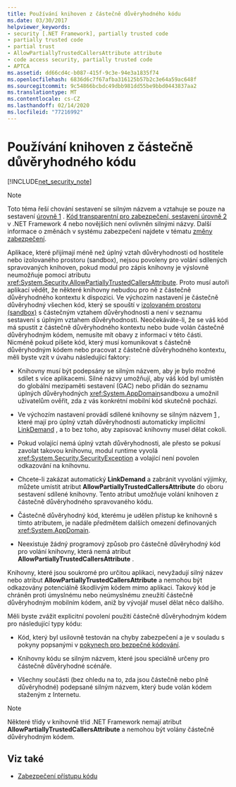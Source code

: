 ```yaml
---
title: Používání knihoven z částečně důvěryhodného kódu
ms.date: 03/30/2017
helpviewer_keywords:
- security [.NET Framework], partially trusted code
- partially trusted code
- partial trust
- AllowPartiallyTrustedCallersAttribute attribute
- code access security, partially trusted code
- APTCA
ms.assetid: dd66cd4c-b087-415f-9c3e-94e3a1835f74
ms.openlocfilehash: 6836d6c7f67afba316125b57b2c3e64a59ac648f
ms.sourcegitcommit: 9c54866bcbdc49dbb981dd55be9bbd0443837aa2
ms.translationtype: MT
ms.contentlocale: cs-CZ
ms.lasthandoff: 02/14/2020
ms.locfileid: "77216992"
---
```

# <a name="using-libraries-from-partially-trusted-code"></a>Používání knihoven z částečně důvěryhodného kódu
[!INCLUDE[net_security_note](../../../includes/net-security-note-md.md)]  
  
> [!NOTE]
> Toto téma řeší chování sestavení se silným názvem a vztahuje se pouze na sestavení [úrovně 1](security-transparent-code-level-1.md) . [Kód transparentní pro zabezpečení, sestavení úrovně 2](security-transparent-code-level-2.md) v .NET Framework 4 nebo novějších není ovlivněn silnými názvy. Další informace o změnách v systému zabezpečení najdete v tématu [změny zabezpečení](../security/security-changes.md).  
  
 Aplikace, které přijímají méně než úplný vztah důvěryhodnosti od hostitele nebo izolovaného prostoru (sandbox), nejsou povoleny pro volání sdílených spravovaných knihoven, pokud modul pro zápis knihovny je výslovně neumožňuje pomocí atributu <xref:System.Security.AllowPartiallyTrustedCallersAttribute>. Proto musí autoři aplikací vědět, že některé knihovny nebudou pro ně z částečně důvěryhodného kontextu k dispozici. Ve výchozím nastavení je částečně důvěryhodný všechen kód, který se spouští v [izolovaném prostoru (sandbox)](how-to-run-partially-trusted-code-in-a-sandbox.md) s částečným vztahem důvěryhodnosti a není v seznamu sestavení s úplným vztahem důvěryhodnosti. Neočekáváte-li, že se váš kód má spustit z částečně důvěryhodného kontextu nebo bude volán částečně důvěryhodným kódem, nemusíte mít obavy z informací v této části. Nicméně pokud píšete kód, který musí komunikovat s částečně důvěryhodným kódem nebo pracovat z částečně důvěryhodného kontextu, měli byste vzít v úvahu následující faktory:  
  
- Knihovny musí být podepsány se silným názvem, aby je bylo možné sdílet s více aplikacemi. Silné názvy umožňují, aby váš kód byl umístěn do globální mezipaměti sestavení (GAC) nebo přidán do seznamu úplných důvěryhodných <xref:System.AppDomain>sandboxu a umožnil uživatelům ověřit, zda z vás konkrétní mobilní kód skutečně pochází.  
  
- Ve výchozím nastavení provádí sdílené knihovny se silným názvem [1](security-transparent-code-level-1.md) , které mají pro úplný vztah důvěryhodnosti automaticky implicitní [LinkDemand](link-demands.md) , a to bez toho, aby zapisovač knihovny musel dělat cokoli.  
  
- Pokud volající nemá úplný vztah důvěryhodnosti, ale přesto se pokusí zavolat takovou knihovnu, modul runtime vyvolá <xref:System.Security.SecurityException> a volající není povolen odkazování na knihovnu.  
  
- Chcete-li zakázat automatický **LinkDemand** a zabránit vyvolání výjimky, můžete umístit atribut **AllowPartiallyTrustedCallersAttribute** do oboru sestavení sdílené knihovny. Tento atribut umožňuje volání knihoven z částečně důvěryhodného spravovaného kódu.  
  
- Částečně důvěryhodný kód, kterému je udělen přístup ke knihovně s tímto atributem, je nadále předmětem dalších omezení definovaných <xref:System.AppDomain>.  
  
- Neexistuje žádný programový způsob pro částečně důvěryhodný kód pro volání knihovny, která nemá atribut **AllowPartiallyTrustedCallersAttribute** .  
  
 Knihovny, které jsou soukromé pro určitou aplikaci, nevyžadují silný název nebo atribut **AllowPartiallyTrustedCallersAttribute** a nemohou být odkazovány potenciálně škodlivým kódem mimo aplikaci. Takový kód je chráněn proti úmyslnému nebo neúmyslnému zneužití částečně důvěryhodným mobilním kódem, aniž by vývojář musel dělat něco dalšího.  
  
 Měli byste zvážit explicitní povolení použití částečně důvěryhodným kódem pro následující typy kódu:  
  
- Kód, který byl usilovně testován na chyby zabezpečení a je v souladu s pokyny popsanými v [pokynech pro bezpečné kódování](../../standard/security/secure-coding-guidelines.md).  
  
- Knihovny kódu se silným názvem, které jsou speciálně určeny pro částečně důvěryhodné scénáře.  
  
- Všechny součásti (bez ohledu na to, zda jsou částečně nebo plně důvěryhodné) podepsané silným názvem, který bude volán kódem staženým z Internetu.  
  
> [!NOTE]
> Některé třídy v knihovně tříd .NET Framework nemají atribut **AllowPartiallyTrustedCallersAttribute** a nemohou být volány částečně důvěryhodným kódem.  
  
## <a name="see-also"></a>Viz také

- [Zabezpečení přístupu kódu](code-access-security.md)
